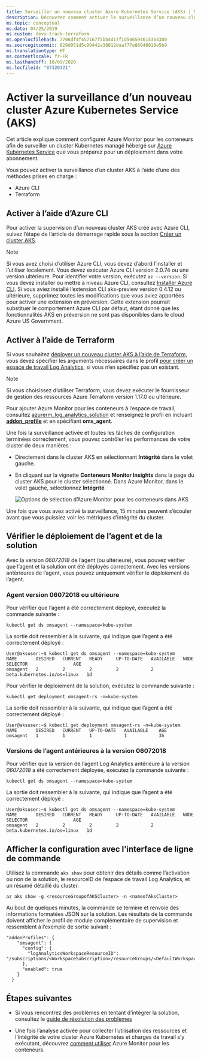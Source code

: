 ```yaml
---
title: Surveiller un nouveau cluster Azure Kubernetes Service (AKS) | Microsoft Docs
description: Découvrez comment activer la surveillance d’un nouveau cluster Azure Kubernetes Service (AKS) avec Azure Monitor pour l’abonnement aux conteneurs.
ms.topic: conceptual
ms.date: 04/25/2019
ms.custom: devx-track-terraform
ms.openlocfilehash: 7706df4f457167f5bb4d17f1d506594615364380
ms.sourcegitcommit: 829d951d5c90442a38012daaf77e86046018e5b9
ms.translationtype: HT
ms.contentlocale: fr-FR
ms.lasthandoff: 10/09/2020
ms.locfileid: "87320321"
---
```

# <a name="enable-monitoring-of-a-new-azure-kubernetes-service-aks-cluster"></a>Activer la surveillance d’un nouveau cluster Azure Kubernetes Service (AKS)

Cet article explique comment configurer Azure Monitor pour les conteneurs afin de surveiller un cluster Kubernetes managé hébergé sur [Azure Kubernetes Service](../../aks/index.yml) que vous préparez pour un déploiement dans votre abonnement.

Vous pouvez activer la surveillance d’un cluster AKS à l’aide d’une des méthodes prises en charge :

* Azure CLI
* Terraform

## <a name="enable-using-azure-cli"></a>Activer à l’aide d’Azure CLI

Pour activer la supervision d’un nouveau cluster AKS créé avec Azure CLI, suivez l’étape de l’article de démarrage rapide sous la section [Créer un cluster AKS](../../aks/kubernetes-walkthrough.md#create-aks-cluster).  

>[!NOTE]
>Si vous avez choisi d’utiliser Azure CLI, vous devez d’abord l’installer et l’utiliser localement. Vous devez exécuter Azure CLI version 2.0.74 ou une version ultérieure. Pour identifier votre version, exécutez `az --version`. Si vous devez installer ou mettre à niveau Azure CLI, consultez [Installer Azure CLI](/cli/azure/install-azure-cli). Si vous aviez installé l’extension CLI aks-preview version 0.4.12 ou ultérieure, supprimez toutes les modifications que vous aviez apportées pour activer une extension en préversion. Cette extension pourrait substituer le comportement Azure CLI par défaut, étant donné que les fonctionnalités AKS en préversion ne sont pas disponibles dans le cloud Azure US Government.

## <a name="enable-using-terraform"></a>Activer à l’aide de Terraform

Si vous souhaitez [déployer un nouveau cluster AKS à l’aide de Terraform](/azure/developer/terraform/create-k8s-cluster-with-tf-and-aks), vous devez spécifier les arguments nécessaires dans le profil [pour créer un espace de travail Log Analytics](https://www.terraform.io/docs/providers/azurerm/r/log_analytics_workspace.html), si vous n’en spécifiez pas un existant. 

>[!NOTE]
>Si vous choisissez d’utiliser Terraform, vous devez exécuter le fournisseur de gestion des ressources Azure Terraform version 1.17.0 ou ultérieure.

Pour ajouter Azure Monitor pour les conteneurs à l’espace de travail, consultez [azurerm_log_analytics_solution](https://www.terraform.io/docs/providers/azurerm/r/log_analytics_solution.html) et renseignez le profil en incluant [**addon_profile**](https://www.terraform.io/docs/providers/azurerm/r/kubernetes_cluster.html#addon_profile) et en spécifiant **oms_agent**. 

Une fois la surveillance activée et toutes les tâches de configuration terminées correctement, vous pouvez contrôler les performances de votre cluster de deux manières :

* Directement dans le cluster AKS en sélectionnant **Intégrité** dans le volet gauche.
* En cliquant sur la vignette **Conteneurs Monitor Insights** dans la page du cluster AKS pour le cluster sélectionné. Dans Azure Monitor, dans le volet gauche, sélectionnez **Intégrité**. 

  ![Options de sélection d’Azure Monitor pour les conteneurs dans AKS](./media/container-insights-onboard/kubernetes-select-monitoring-01.png)

Une fois que vous avez activé la surveillance, 15 minutes peuvent s’écouler avant que vous puissiez voir les métriques d’intégrité du cluster. 

## <a name="verify-agent-and-solution-deployment"></a>Vérifier le déploiement de l’agent et de la solution
Avec la version *06072018* de l’agent (ou ultérieure), vous pouvez vérifier que l’agent et la solution ont été déployés correctement. Avec les versions antérieures de l’agent, vous pouvez uniquement vérifier le déploiement de l’agent.

### <a name="agent-version-06072018-or-later"></a>Agent version 06072018 ou ultérieure
Pour vérifier que l’agent a été correctement déployé, exécutez la commande suivante : 

```
kubectl get ds omsagent --namespace=kube-system
```

La sortie doit ressembler à la suivante, qui indique que l’agent a été correctement déployé :

```
User@aksuser:~$ kubectl get ds omsagent --namespace=kube-system 
NAME       DESIRED   CURRENT   READY     UP-TO-DATE   AVAILABLE   NODE SELECTOR                 AGE
omsagent   2         2         2         2            2           beta.kubernetes.io/os=linux   1d
```  

Pour vérifier le déploiement de la solution, exécutez la commande suivante :

```
kubectl get deployment omsagent-rs -n=kube-system
```

La sortie doit ressembler à la suivante, qui indique que l’agent a été correctement déployé :

```
User@aksuser:~$ kubectl get deployment omsagent-rs -n=kube-system 
NAME       DESIRED   CURRENT   UP-TO-DATE   AVAILABLE    AGE
omsagent   1         1         1            1            3h
```

### <a name="agent-version-earlier-than-06072018"></a>Versions de l’agent antérieures à la version 06072018

Pour vérifier que la version de l’agent Log Analytics antérieure à la version *06072018* a été correctement déployée, exécutez la commande suivante :  

```
kubectl get ds omsagent --namespace=kube-system
```

La sortie doit ressembler à la suivante, qui indique que l’agent a été correctement déployé :  

```
User@aksuser:~$ kubectl get ds omsagent --namespace=kube-system 
NAME       DESIRED   CURRENT   READY     UP-TO-DATE   AVAILABLE   NODE SELECTOR                 AGE
omsagent   2         2         2         2            2           beta.kubernetes.io/os=linux   1d
```  

## <a name="view-configuration-with-cli"></a>Afficher la configuration avec l’interface de ligne de commande
Utilisez la commande `aks show` pour obtenir des détails comme l’activation ou non de la solution, le resourceID de l’espace de travail Log Analytics, et un résumé détaillé du cluster.  

```azurecli
az aks show -g <resourceGroupofAKSCluster> -n <nameofAksCluster>
```

Au bout de quelques minutes, la commande se termine et renvoie des informations formatées JSON sur la solution.  Les résultats de la commande doivent afficher le profil de module complémentaire de supervision et ressemblent à l’exemple de sortie suivant :

```
"addonProfiles": {
    "omsagent": {
      "config": {
        "logAnalyticsWorkspaceResourceID": "/subscriptions/<WorkspaceSubscription>/resourceGroups/<DefaultWorkspaceRG>/providers/Microsoft.OperationalInsights/workspaces/<defaultWorkspaceName>"
      },
      "enabled": true
    }
  }
```

## <a name="next-steps"></a>Étapes suivantes

* Si vous rencontrez des problèmes en tentant d’intégrer la solution, consultez le [guide de résolution des problèmes](container-insights-troubleshoot.md)

* Une fois l’analyse activée pour collecter l’utilisation des ressources et l’intégrité de votre cluster Azure Kubernetes et charges de travail s’y exécutant, découvrez [comment utiliser](container-insights-analyze.md) Azure Monitor pour les conteneurs.

